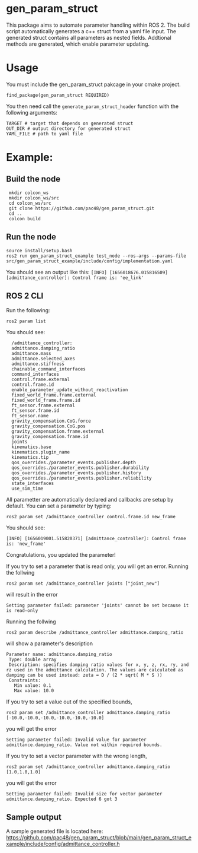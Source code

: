 # gen_param_struct
This package aims to automate parameter handling within ROS 2. The build script automatically generates a c++ struct from a yaml file input. The generated struct contains all parameters as nested fields. Addtional methods are generated, which enable parameter updating.   

# Usage
You must include the gen_param_struct pakcage in your cmake project.

`find_package(gen_param_struct REQUIRED)`

You then need call the `generate_param_struct_header` function with the following arguments:
```
TARGET # target that depends on generated struct 
OUT_DIR # output directory for generated struct
YAML_FILE # path to yaml file
```

# Example:
## Build the node
```
 mkdir colcon_ws
 mkdir colcon_ws/src
 cd colcon_ws/src 
 git clone https://github.com/pac48/gen_param_struct.git
 cd ..
 colcon build
```

## Run the node
```
source install/setup.bash
ros2 run gen_param_struct_example test_node --ros-args --params-file src/gen_param_struct_example/include/config/implementation.yaml
```

You should see an output like this:
`[INFO] [1656018676.015816509] [admittance_controller]: Control frame is: 'ee_link'`

## ROS 2 CLI
Run the following:

`ros2 param list`

You should see:


```
  /admittance_controller:
  admittance.damping_ratio
  admittance.mass
  admittance.selected_axes
  admittance.stiffness
  chainable_command_interfaces
  command_interfaces
  control.frame.external
  control.frame.id
  enable_parameter_update_without_reactivation
  fixed_world_frame.frame.external
  fixed_world_frame.frame.id
  ft_sensor.frame.external
  ft_sensor.frame.id
  ft_sensor.name
  gravity_compensation.CoG.force
  gravity_compensation.CoG.pos
  gravity_compensation.frame.external
  gravity_compensation.frame.id
  joints
  kinematics.base
  kinematics.plugin_name
  kinematics.tip
  qos_overrides./parameter_events.publisher.depth
  qos_overrides./parameter_events.publisher.durability
  qos_overrides./parameter_events.publisher.history
  qos_overrides./parameter_events.publisher.reliability
  state_interfaces
  use_sim_time
  ```
  
  All parametter are automatically declared and callbacks are setup by default. You can set a parameter by typing:
  
  `ros2 param set /admittance_controller control.frame.id new_frame`
  
  You should see:
  
  `[INFO] [1656019001.515820371] [admittance_controller]: Control frame is: 'new_frame'`
  
  Congratulations, you updated the parameter! 
  
 If you try to set a parameter that is read only, you will get an error. Running the follwing
  
  `ros2 param set /admittance_controller joints ["joint_new"]`
  
  will result in the error
  
  `Setting parameter failed: parameter 'joints' cannot be set because it is read-only`
  
 Running the follwing
 
 `ros2 param describe /admittance_controller admittance.damping_ratio`
 
 will show a parameter's description
 ```
 Parameter name: admittance.damping_ratio
  Type: double array
  Description: specifies damping ratio values for x, y, z, rx, ry, and rz used in the admittance calculation. The values are calculated as damping can be used instead: zeta = D / (2 * sqrt( M * S ))
  Constraints:
    Min value: 0.1
    Max value: 10.0
```

If you try to set a value out of the specified bounds, 

`ros2 param set /admittance_controller admittance.damping_ratio [-10.0,-10.0,-10.0,-10.0,-10.0,-10.0]`

you will get the error

`Setting parameter failed: Invalid value for parameter admittance.damping_ratio. Value not within required bounds.`

If you try to set a vector parameter with the wrong length, 

`ros2 param set /admittance_controller admittance.damping_ratio [1.0,1.0,1.0]`

you will get the error

`Setting parameter failed: Invalid size for vector parameter admittance.damping_ratio. Expected 6 got 3`

  
## Sample output
A sample generated file is located here: https://github.com/pac48/gen_param_struct/blob/main/gen_param_struct_example/include/config/admittance_controller.h
